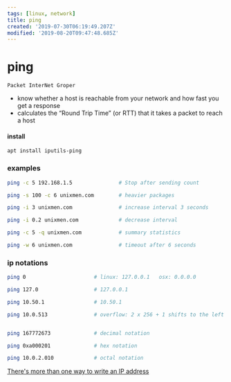 ```yaml
---
tags: [linux, network]
title: ping
created: '2019-07-30T06:19:49.207Z'
modified: '2019-08-20T09:47:48.685Z'
---
```


# ping 

`Packet InterNet Groper`

* know whether a host is reachable from your network and how fast you get a response
* calculates the “Round Trip Time” (or RTT) that it takes a packet to reach a host

#### install
`apt install iputils-ping`

### examples
```sh
ping -c 5 192.168.1.5               # Stop after sending count

ping -s 100 -c 6 unixmen.com        # heavier packages

ping -i 3 unixmen.com               # increase interval 3 seconds

ping -i 0.2 unixmen.com             # decrease interval

ping -c 5 -q unixmen.com            # summary statistics

ping -w 6 unixmen.com               # timeout after 6 seconds
```

### ip notations
```sh
ping 0                      # linux: 127.0.0.1   osx: 0.0.0.0

ping 127.0                  # 127.0.0.1

ping 10.50.1                # 10.50.1

ping 10.0.513               # overflow: 2 x 256 + 1 shifts to the left


ping 167772673              # decimal notation

ping 0xa000201              # hex notation

ping 10.0.2.010             # octal notation
```
[There's more than one way to write an IP address](https://ma.ttias.be/theres-more-than-one-way-to-write-an-ip-address/)
